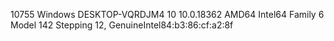 10755 Windows DESKTOP-VQRDJM4 10 10.0.18362 AMD64 Intel64 Family 6 Model 142 Stepping 12, GenuineIntel84:b3:86:cf:a2:8f